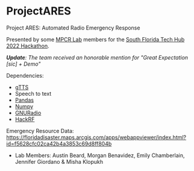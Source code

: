 # ProjectARES
Project ARES: Automated Radio Emergency Response

Presented by some [MPCR Lab](https://mpcrlab.com/) members for the [South Florida Tech Hub 2022 Hackathon](https://techhubsouthflorida.org/meetups/hackathon/). 

_**Update**: The team received an honorable mention for "Great Expectation [sic] + Demo"_

Dependencies:
 * [gTTS](https://pypi.org/project/gTTS/)
 * Speech to text
 * [Pandas](https://pandas.pydata.org/)
 * [Numpy](https://numpy.org/)
 * [GNURadio](https://www.gnuradio.org/)
 * [HackRF](https://greatscottgadgets.com/hackrf/one/)
 
Emergency Resource Data: https://floridadisaster.maps.arcgis.com/apps/webappviewer/index.html?id=f5628cfc02ca42b4a3853c69d8ff804b

* Lab Members: Austin Beard, Morgan Benavidez, Emily Chamberlain, Jennifer Giordano & Misha Klopukh
